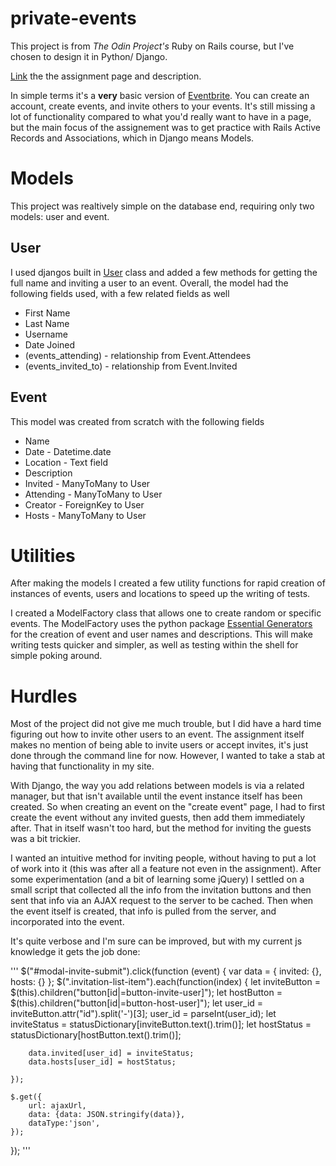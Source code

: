 # private-events

This project is from *The Odin Project's* Ruby on Rails course, but I've chosen to design it in Python/ Django.

[Link](https://www.theodinproject.com/courses/ruby-on-rails/lessons/associations) the the assignment page and description. 

In simple terms it's a **very** basic version of [Eventbrite](http://www.eventbrite.com/).  You can create an account, create events, and invite others to your events.  It's still missing a lot of functionality compared to what you'd really want to have in a page, but the main focus of the assignement was to get practice with Rails Active Records and Associations, which in Django means Models.    

# Models 
This project was realtively simple on the database end, requiring only two models: user and event.

## User
I used djangos built in [User](https://docs.djangoproject.com/en/3.1/ref/contrib/auth/) class and added a few methods for getting the full name and inviting a user to an event. Overall, the model had the following fields used, with a few related fields as well
- First Name
- Last Name
- Username
- Date Joined
- (events_attending) - relationship from Event.Attendees
- (events_invited_to) - relationship from Event.Invited

## Event
This model was created from scratch with the following fields
- Name
- Date - Datetime.date
- Location - Text field
- Description
- Invited - ManyToMany to User
- Attending - ManyToMany to User
- Creator - ForeignKey to User
- Hosts - ManyToMany to User
    

# Utilities
After making the models I created a few utility functions for rapid creation of instances of events, users and locations to speed up the writing of tests.

I created a ModelFactory class that allows one to create random or specific events.  The ModelFactory uses the python package [Essential Generators](https://pypi.org/project/essential-generators/) for the creation of event and user names and descriptions. This will make writing tests quicker and simpler, as well as testing within the shell for simple poking around.  

# Hurdles
Most of the project did not give me much trouble, but I did have a hard time figuring out how to invite other users to an event.  The assignment itself makes no mention of being able to invite users or accept invites, it's just done through the command line for now.  However, I wanted to take a stab at having that functionality in my site. 

With Django, the way you add relations between models is via a related manager, but that isn't available until the event instance itself has been created. So when creating an event on the "create event" page, I had to first create the event without any invited guests, then add them immediately after. That in itself wasn't too hard, but the method for inviting the guests was a bit trickier.

I wanted an intuitive method for inviting people, without having to put a lot of work into it (this was after all a feature not even in the assignment). After some experimentation (and a bit of learning some jQuery) I settled on a small script that collected all the info from the invitation buttons and then sent that info via an AJAX request to the server to be cached. Then when the event itself is created, that info is pulled from the server, and incorporated into the event.  

It's quite verbose and I'm sure can be improved, but with my current js knowledge it gets the job done:

'''
$("#modal-invite-submit").click(function (event) {
    var data = {
        invited: {},
        hosts: {}
    };
    $(".invitation-list-item").each(function(index) {
        let inviteButton = $(this).children("button[id|=button-invite-user]");
        let hostButton = $(this).children("button[id|=button-host-user]");
        let user_id = inviteButton.attr("id").split('-')[3];
        user_id = parseInt(user_id);
        let inviteStatus = statusDictionary[inviteButton.text().trim()];
        let hostStatus = statusDictionary[hostButton.text().trim()];

        data.invited[user_id] = inviteStatus;
        data.hosts[user_id] = hostStatus;

    });

    $.get({
        url: ajaxUrl,
        data: {data: JSON.stringify(data)},
        dataType:'json',
    });
});
'''
